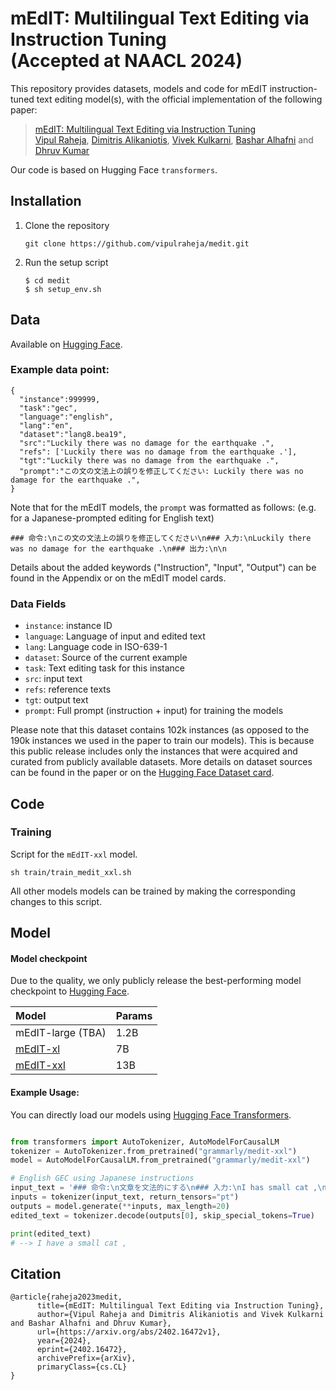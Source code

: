 # mEdIT: Multilingual Text Editing via Instruction Tuning  <br />(Accepted at NAACL 2024)

This repository provides datasets, models and code for mEdIT instruction-tuned text editing model(s), with the official implementation of the following paper:
> [mEdIT: Multilingual Text Editing via Instruction Tuning](https://arxiv.org/abs/2402.16472v1) <br>
> [Vipul Raheja](https://github.com/vipulraheja), [Dimitris Alikaniotis](https://github.com/dimalik), [Vivek Kulkarni](https://github.com/viveksck), [Bashar Alhafni](https://github.com/balhafni) and [Dhruv Kumar](https://github.com/ddhruvkr)

Our code is based on Hugging Face `transformers`.

## Installation
1. Clone the repository
   ```
   git clone https://github.com/vipulraheja/medit.git
   ```
   
2. Run the setup script
   ```
   $ cd medit
   $ sh setup_env.sh
   ```

## Data
Available on [Hugging Face](https://huggingface.co/datasets/grammarly/medit).

### Example data point:

```
{
  "instance":999999,
  "task":"gec",
  "language":"english",
  "lang":"en",
  "dataset":"lang8.bea19",
  "src":"Luckily there was no damage for the earthquake .",
  "refs": ['Luckily there was no damage from the earthquake .'],
  "tgt":"Luckily there was no damage from the earthquake .",
  "prompt":"この文の文法上の誤りを修正してください: Luckily there was no damage for the earthquake .",
}
```

Note that for the mEdIT models, the `prompt` was formatted as follows: 
(e.g. for a Japanese-prompted editing for English text)
```
### 命令:\nこの文の文法上の誤りを修正してください\n### 入力:\nLuckily there was no damage for the earthquake .\n### 出力:\n\n
```
Details about the added keywords ("Instruction", "Input", "Output") can be found in the Appendix or on the mEdIT model cards. 


### Data Fields
* `instance`: instance ID
* `language`: Language of input and edited text 
* `lang`: Language code in ISO-639-1
* `dataset`: Source of the current example
* `task`: Text editing task for this instance
* `src`: input text 
* `refs`: reference texts
* `tgt`: output text
* `prompt`: Full prompt (instruction + input) for training the models

Please note that this dataset contains 102k instances (as opposed to the 190k instances we used in the paper to train our models). This is because this public release includes only the instances that were acquired and curated from publicly available datasets. More details on dataset sources can be found in the paper or on the [Hugging Face Dataset card](https://huggingface.co/datasets/grammarly/medit). 

## Code
### Training
Script for the `mEdIT-xxl` model. 
```
sh train/train_medit_xxl.sh
```
All other models models can be trained by making the corresponding changes to this script. 

## Model

#### Model checkpoint
Due to the quality, we only publicly release the best-performing model checkpoint to [Hugging Face](https://huggingface.co/grammarly). 

| Model         | Params        | 
| :-------------|:-------------  |
| mEdIT-large (TBA)    | 1.2B  | 
| [mEdIT-xl](https://huggingface.co/grammarly/medit-xl)    | 7B  | 
| [mEdIT-xxl](https://huggingface.co/grammarly/medit-xxl)    | 13B  | 


#### Example Usage:
You can directly load our models using [Hugging Face Transformers](https://github.com/huggingface/transformers).
```python

from transformers import AutoTokenizer, AutoModelForCausalLM
tokenizer = AutoTokenizer.from_pretrained("grammarly/medit-xxl")
model = AutoModelForCausalLM.from_pretrained("grammarly/medit-xxl")

# English GEC using Japanese instructions
input_text = '### 命令:\n文章を文法的にする\n### 入力:\nI has small cat ,\n### 出力:\n\n'
inputs = tokenizer(input_text, return_tensors="pt")
outputs = model.generate(**inputs, max_length=20)
edited_text = tokenizer.decode(outputs[0], skip_special_tokens=True)

print(edited_text)
# --> I have a small cat ,
```

## Citation
```
@article{raheja2023medit,
      title={mEdIT: Multilingual Text Editing via Instruction Tuning}, 
      author={Vipul Raheja and Dimitris Alikaniotis and Vivek Kulkarni and Bashar Alhafni and Dhruv Kumar},
      url={https://arxiv.org/abs/2402.16472v1},
      year={2024},
      eprint={2402.16472},
      archivePrefix={arXiv},
      primaryClass={cs.CL}
}
```
